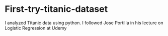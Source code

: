 # First-try-titanic-dataset
I analyzed Titanic data using python. I followed Jose Portilla in his lecture on Logistic Regression at Udemy
